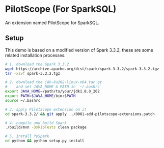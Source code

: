 # PilotScope (For SparkSQL)

An extension named PilotScope for SparkSQL.

## Setup

This demo is based on a modified version of Spark 3.3.2, these are some related installation processes.

```bash
# 1. download the Spark 3.3.2
wget https://archive.apache.org/dist/spark/spark-3.3.2/spark-3.3.2.tgz
tar -xzvf spark-3.3.2.tgz

# 2. download the jdk-8u202-linux-x64.tar.gz 
#    and set JAVA_HOME & PATH in `~/.bashrc`
export JAVA_HOME=/path/to/your/jdk1.8.0_202
export PATH=$JAVA_HOME/bin:$PATH
source ~/.bashrc

# 3. apply PilotScope extension on it
cd spark-3.3.2/ && git apply ../0001-add-pilotscope-extensions.patch

# 4. compile and build Spark
./build/mvn -DskipTests clean package

# 5. install PySpark
cd python && python setup.py install
```